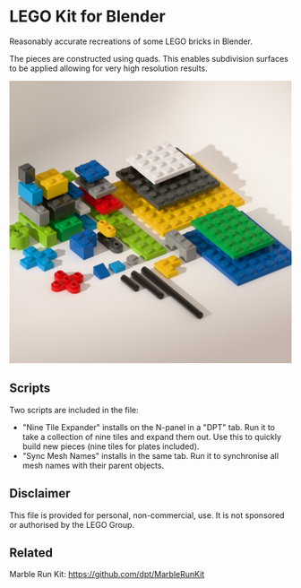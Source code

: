LEGO Kit for Blender
====================

Reasonably accurate recreations of some LEGO bricks in Blender.

The pieces are constructed using quads. This enables subdivision surfaces to be applied allowing for very high resolution results.

![Render](Screenshots/render.jpg)

## Scripts

Two scripts are included in the file:

- "Nine Tile Expander" installs on the N-panel in a "DPT" tab. Run it to take a collection of nine tiles and expand them out. Use this to quickly build new pieces (nine tiles for plates included).
- "Sync Mesh Names" installs in the same tab. Run it to synchronise all mesh names with their parent objects.

## Disclaimer

This file is provided for personal, non-commercial, use. It is not sponsored or authorised by the LEGO Group.

## Related

Marble Run Kit: https://github.com/dpt/MarbleRunKit
